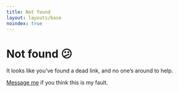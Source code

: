 ```yaml
---
title: Not found
layout: layouts/base
noindex: true
---
```


# Not found 😕

It looks like you’ve found a dead link, and no one’s around to help.

<a class="callout-text" href="/#contact">Message me</a> if you think this is my fault.
